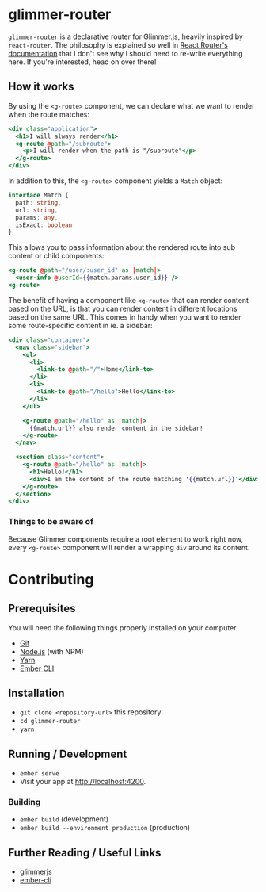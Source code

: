 # glimmer-router

`glimmer-router` is a declarative router for Glimmer.js, heavily inspired by `react-router`. The philosophy is explained so well in [React Router's documentation](https://reacttraining.com/react-router/core/guides/philosophy) that I don't see why I should need to re-write everything here. If you're interested, head on over there!

## How it works

By using the `<g-route>` component, we can declare what we want to render when the route matches:

```hbs
<div class="application">
  <h1>I will always render</h1>
  <g-route @path="/subroute">
    <p>I will render when the path is "/subroute"</p>
  </g-route>
</div>
```

In addition to this, the `<g-route>` component yields a `Match` object:

```ts
interface Match {
  path: string,
  url: string,
  params: any,
  isExact: boolean
}
```

This allows you to pass information about the rendered route into sub content or child components:

```handlebars
<g-route @path="/user/:user_id" as |match|>
  <user-info @userId={{match.params.user_id}} />
<g-route>
```

The benefit of having a component like `<g-route>` that can render content based on the URL, is that you can render content in different locations based on the same URL. This comes in handy when you want to render some route-specific content in ie. a sidebar: 

```hbs
<div class="container">
  <nav class="sidebar">
    <ul>
      <li>
        <link-to @path="/">Home</link-to>
      </li>
      <li>
        <link-to @path="/hello">Hello</link-to>
      </li>
    </ul>

    <g-route @path="/hello" as |match|>
      {{match.url}} also render content in the sidebar!
    </g-route>
  </nav>

  <section class="content">
    <g-route @path="/hello" as |match|>
      <h1>Hello!</h1>
      <div>I am the content of the route matching '{{match.url}}'</div>
    </g-route>
  </section>
</div>
```

### Things to be aware of

Because Glimmer components require a root element to work right now, every `<g-route>` component will render a wrapping `div` around its content.

# Contributing

## Prerequisites

You will need the following things properly installed on your computer.

* [Git](https://git-scm.com/)
* [Node.js](https://nodejs.org/) (with NPM)
* [Yarn](https://yarnpkg.com/en/)
* [Ember CLI](https://ember-cli.com/)

## Installation

* `git clone <repository-url>` this repository
* `cd glimmer-router`
* `yarn`

## Running / Development

* `ember serve`
* Visit your app at [http://localhost:4200](http://localhost:4200).

### Building

* `ember build` (development)
* `ember build --environment production` (production)

## Further Reading / Useful Links

* [glimmerjs](http://github.com/tildeio/glimmer/)
* [ember-cli](https://ember-cli.com/)
